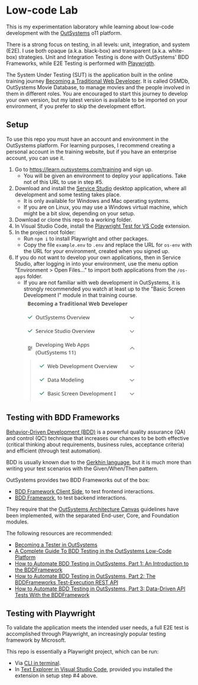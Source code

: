 # Low-code Lab

This is my experimentation laboratory while learning about low-code development with the [OutSystems](https://outsystems.com) o11 platform.

There is a strong focus on testing, in all levels: unit, integration, and system (E2E). I use both opaque (a.k.a. black-box) and transparent (a.k.a. white-box) strategies. Unit and Integration Testing is done with OutSystems' BDD Frameworks, while E2E Testing is performed with [Playwrigth](https://playwright.dev).

The System Under Testing (SUT) is the application built in the online training journey [Becoming a Traditional Web Developer](https://learn.outsystems.com/training/journeys/traditional-web-developer-655). It is called OSMDb, OutSystems Movie Database, to manage movies and the people involved in them in different roles. You are encouraged to start this journey to develop your own version, but my latest version is available to be imported on your environment, if you prefer to skip the development effort.

## Setup

To use this repo you must have an account and environment in the OutSystems platform. For learning purposes, I recommend creating a personal account in the training website, but if you have an enterprise account, you can use it.

1. Go to https://learn.outsystems.com/training and sign up.
    * You will be given an environment to deploy your applications. Take not of this URL to use in step #5.
2. Download and install the [Service Studio](https://www.outsystems.com/downloads) desktop application, where all development and some testing takes place.
    * It is only available for Windows and Mac operating systems.
    * If you are on Linux, you may use a Windows virtual machine, which might be a bit slow, depending on your setup.
3. Download or clone this repo to a working folder.
4. In Visual Studio Code, install the [Playwright Test for VS Code](https://marketplace.visualstudio.com/items?itemName=ms-playwright.playwright) extension.
5. In the project root folder:
    * Run ```npm i``` to install Playwright and other packages.
    * Copy the file ```example.env``` to ```.env``` and replace the URL for ```os-env``` with the URL for your environment, created when you signed up.
6. If you do not want to develop your own applications, then in Service Studio, after logging in into your environment, use the menu option "Environment > Open Files..." to import both applications from the ```/os-apps``` folder.
    * If you are not familiar with web development in OutSystems, it is strongly recommended you watch at least up to the "Basic Screen Development I" module in that training course.
    ![OutSystems Web Dev Course Outline](images\OutSystemsWebDevCourseOutline.jpg)

## Testing with BDD Frameworks

[Behavior-Driven Development (BDD)](https://cucumber.io/docs/bdd) is a powerful quality assurance (QA) and control (QC) technique that increases our chances to be both effective (critical thinking about requirements, business rules, acceptance criteria) and efficient (through test automation).

BDD is usually known due to the [Gerkhin language](https://cucumber.io/docs/gherkin/reference), but it is much more than writing your test scenarios with the Given/When/Then pattern.

OutSystems provides two BDD Frameworks out of the box:
* [BDD Framework Client Side](https://www.outsystems.com/forge/component-overview/10917/bddframework-client-side-o11), to test frontend interactions.
* [BDD Framework](https://www.outsystems.com/forge/component-overview/1201/bddframework-o11), to test backend interactions.

They require that the [OutSystems Architecture Canvas](https://success.outsystems.com/documentation/best_practices/architecture/designing_the_architecture_of_your_outsystems_applications/the_architecture_canvas) guidelines have been implemented, with the separated End-user, Core, and Foundation modules.

The following resources are recommended:
  * [Becoming a Tester in OutSystems](https://learn.outsystems.com/training/journeys/tester-654)
  * [A Complete Guide To BDD Testing in the OutSystems Low-Code Platform](https://www.outsystems.com/blog/posts/bdd-testing/)
  * [How to Automate BDD Testing in OutSystems, Part 1: An Introduction to the BDDFramework](https://medium.com/outsystems-engineering/tbd-569d67368bff)
  * [How to Automate BDD Testing in OutSystems, Part 2: The BDDFrameworks Test-Execution REST API](https://medium.com/outsystems-engineering/how-to-automate-bdd-testing-in-outsystems-part-2-the-bddframeworks-test-execution-rest-api-d7714c273ccd)
  * [How to Automate BDD Testing in OutSystems, Part 3: Data-Driven API Tests With the BDDFramework](https://medium.com/outsystems-engineering/data-driven-api-tests-bddframework-fbddca1dafaa)


## Testing with Playwright
To validate the application meets the intended user needs, a full E2E test is accomplished through Playwright, an increasingly popular testing framework by Microsoft.

This repo is essentially a Playwright project, which can be run:
* Via [CLI in terminal](https://playwright.dev/docs/test-cli).
* In [Text Explorer in Visual Studio Code](https://playwright.dev/docs/getting-started-vscode), provided you installed the extension in setup step #4 above.